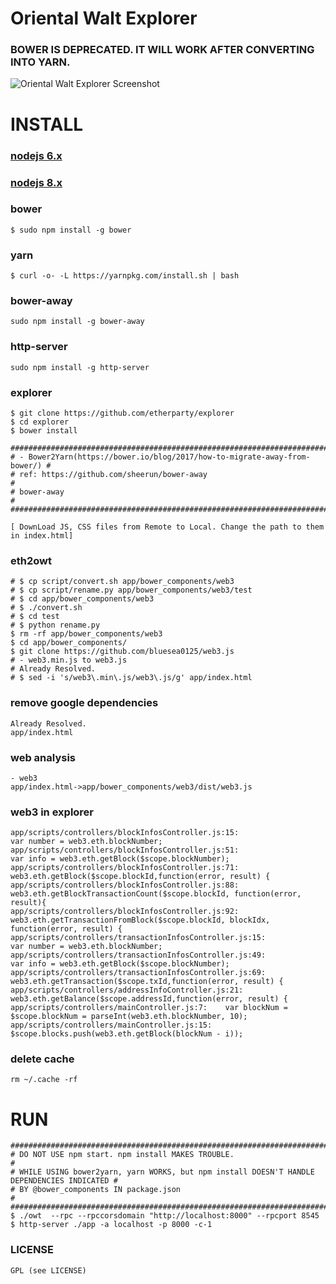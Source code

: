 # Oriental Walt Explorer
### BOWER IS DEPRECATED. IT WILL WORK AFTER CONVERTING INTO YARN.
![Oriental Walt Explorer Screenshot](http://i.imgur.com/NHFYq0x.png)

# INSTALL
### [nodejs 6.x](https://github.com/bluesea0125/UseCases/blob/master/Ethereum2GSG/Ethereum/Dashboard/explorer.md#install-node-6x)
### [nodejs 8.x](https://github.com/bluesea0125/UseCases/blob/master/Ethereum2GSG/Ethereum/Dashboard/Installation.md#install-node-guide)
### bower
    $ sudo npm install -g bower
### yarn
    $ curl -o- -L https://yarnpkg.com/install.sh | bash
### bower-away
    sudo npm install -g bower-away
### http-server
    sudo npm install -g http-server
### explorer
    $ git clone https://github.com/etherparty/explorer
    $ cd explorer
    $ bower install
    
    ############################################################################ 
    # - Bower2Yarn(https://bower.io/blog/2017/how-to-migrate-away-from-bower/) #
    # ref: https://github.com/sheerun/bower-away                               # 
    # bower-away                                                               # 
    ############################################################################
    
    [ DownLoad JS, CSS files from Remote to Local. Change the path to them in index.html]
### eth2owt
    # $ cp script/convert.sh app/bower_components/web3
    # $ cp script/rename.py app/bower_components/web3/test
    # $ cd app/bower_components/web3
    # $ ./convert.sh
    # $ cd test
    # $ python rename.py
    $ rm -rf app/bower_components/web3
    $ cd app/bower_components/
    $ git clone https://github.com/bluesea0125/web3.js
    # - web3.min.js to web3.js
    # Already Resolved.
    # $ sed -i 's/web3\.min\.js/web3\.js/g' app/index.html
### remove google dependencies
    Already Resolved.
    app/index.html
### web analysis
    - web3
    app/index.html->app/bower_components/web3/dist/web3.js
### web3 in explorer
    app/scripts/controllers/blockInfosController.js:15:                        var number = web3.eth.blockNumber;
    app/scripts/controllers/blockInfosController.js:51:                        var info = web3.eth.getBlock($scope.blockNumber);
    app/scripts/controllers/blockInfosController.js:71:                web3.eth.getBlock($scope.blockId,function(error, result) {
    app/scripts/controllers/blockInfosController.js:88:        web3.eth.getBlockTransactionCount($scope.blockId, function(error, result){
    app/scripts/controllers/blockInfosController.js:92:            web3.eth.getTransactionFromBlock($scope.blockId, blockIdx, function(error, result) {
    app/scripts/controllers/transactionInfosController.js:15:                        var number = web3.eth.blockNumber;
    app/scripts/controllers/transactionInfosController.js:49:                        var info = web3.eth.getBlock($scope.blockNumber);
    app/scripts/controllers/transactionInfosController.js:69:                web3.eth.getTransaction($scope.txId,function(error, result) {
    app/scripts/controllers/addressInfoController.js:21:          web3.eth.getBalance($scope.addressId,function(error, result) {
    app/scripts/controllers/mainController.js:7:	var blockNum = $scope.blockNum = parseInt(web3.eth.blockNumber, 10);
    app/scripts/controllers/mainController.js:15:	    $scope.blocks.push(web3.eth.getBlock(blockNum - i));
### delete cache
    rm ~/.cache -rf
# RUN
    #############################################################################################
    # DO NOT USE npm start. npm install MAKES TROUBLE.                                          #                    
    # WHILE USING bower2yarn, yarn WORKS, but npm install DOESN'T HANDLE DEPENDENCIES INDICATED #
    # BY @bower_components IN package.json                                                      #
    #############################################################################################
    $ ./owt  --rpc --rpccorsdomain "http://localhost:8000" --rpcport 8545
    $ http-server ./app -a localhost -p 8000 -c-1
### LICENSE
    GPL (see LICENSE)
